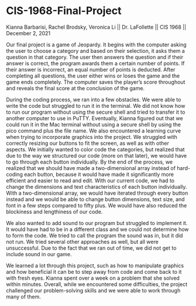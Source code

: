 # CIS-1968-Final-Project

Kianna Barbarisi, Rachel Brodsky, Veronica Li || Dr. LaFollette || CIS 1968 || December 2, 2021

Our final project is a game of Jeopardy. It begins with the computer asking the user to choose a category and based on their selection, it asks them a question in that category. The user then answers the question and if their answer is correct, the program awards them a certain number of points. If their answer is incorrect, an equal number of points is deducted. After completing all questions, the user either wins or loses the game and the game ends completely. The computer saves the player’s score throughout and reveals the final score at the conclusion of the game.

During the coding process, we ran into a few obstacles. We were able to write the code but struggled to run it in the terminal. We did not know how to run our program without using the secure shell and tried to transfer it to another computer to use in PuTTY. Eventually, Kianna figured out that we could run it in the Mac terminal without using a secure shell by using the pico command plus the file name. We also encountered a learning curve when trying to incorporate graphics into the project. We struggled with correctly resizing our buttons to fit the screen, as well as with other aspects. We initially wanted to color code the categories, but realized that due to the way we structured our code (more on that later), we would have to go through each button individually. By the end of the process, we realized that we should have made a two-dimensional array instead of hard-coding each button, because it would have made it significantly more efficient and easier to read and edit. With our current code, we had to change the dimensions and text characteristics of each button individually. With a two-dimensional array, we would have iterated through every button instead and we would be able to change button dimensions, text size, and font in a few steps compared to fifty plus. We would have also reduced the blockiness and lengthiness of our code. 

We also wanted to add sound to our program but struggled to implement it. It would have had to be in a different class and we could not determine how to form the code. We tried to call the program the sound was in, but it did not run. We tried several other approaches as well, but all were unsuccessful. Due to the fact that we ran out of time, we did not get to include sound in our game.

We learned a lot through this project, such as how to manipulate graphics and how beneficial it can be to step away from code and come back to it with fresh eyes. Kianna spent over a week on a problem that she solved within minutes. Overall, while we encountered some difficulties, the project challenged our problem-solving skills and we were able to work through many of them.
